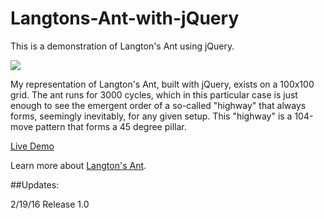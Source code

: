 # Langtons-Ant-with-jQuery

This is a demonstration of Langton's Ant using jQuery.

![](http://www.davejudd.com/images/github/langtons-ant/langtons-ant.png)

My representation of Langton's Ant, built with jQuery, exists on a 100x100 grid. The ant runs for 3000 cycles, which in this particular case is just enough to see the emergent order of a so-called "highway" that always forms, seemingly inevitably, for any given setup. This "highway" is a 104-move pattern that forms a 45 degree pillar.

[Live Demo](http://www.davejudd.com/demo/langtons-ant/)

Learn more about [Langton's Ant](https://en.wikipedia.org/wiki/Langton%27s_ant).

##Updates:

2/19/16 Release 1.0
